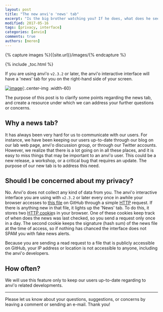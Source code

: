 ```yaml
---
layout: post
title: "The new anvi'o 'news' tab"
excerpt: "Is the big brother watching you? If he does, what does he see?"
modified: 2017-05-16
tags: [privacy, interface]
categories: [anvio]
comments: true
authors: [meren]
---
```


{% capture images %}{{site.url}}/images/{% endcapture %}

{% include _toc.html %}

If you are using anvi'o `v2.3.2` or later, the anvi'o interactive interface will have a 'news' tab for you on the right-hand side of your screen.

[![image]({{images}}/anvio-news-tab.png)]({{images}}/anvio-news-tab.png){:.center-img .width-60}

The purpose of this post is to clarify some points regarding the news tab, and create a resource under which we can address your further questions or concerns.

## Why a news tab?

It has always been very hard for us to communicate with our users. For instance, we have been keeping our users up-to-date through our blog on our lab web page, anvi'o discussion group, or through our Twitter accounts. However, we realize that there is a lot going on in all these places, and it is easy to miss things that may be important to an anvi'o user. This could be a new release, a workshop, or a critical bug that requires an update. The purpose of our new tab is to address this need.

## Should I be concerned about my privacy?

No. Anvi'o does not collect any kind of data from you. The anvi'o interactive interface you are using with `v2.3.2` or later every once in awhile your browser accesses to [this file](https://github.com/merenlab/anvio/blob/master/NEWS.md) on GitHub through a simple [HTTP](https://en.wikipedia.org/wiki/Hypertext_Transfer_Protocol) request. If there is anything new in that file, it lights up the 'News' tab. To do this, it stores two [HTTP cookie](https://en.wikipedia.org/wiki/HTTP_cookie)s in your browser. One of these cookies keep track of when does the news was last checked, so you send a request only once in a day. The second cookie keeps the signature (hash sum) of the news file at the time of access, so if nothing has chanced the interface does not SPAM you with fake news alerts.

Because you are sending a read request to a file that is publicly accessible on GitHub, your IP address or location is not accessible to anyone, including the anvi'o developers.

## How often?

We will use this feature only to keep our users up-to-date regarding to anvi'o related developments. 

---

Please let us know about your questions, suggestions, or concerns by leaving a comment or sending an e-mail. Thank you!

<div style="margin:100px">&nbsp;</div>